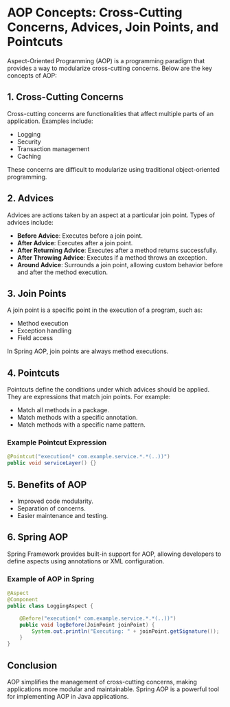 # AOP Concepts: Cross-Cutting Concerns, Advices, Join Points, and Pointcuts

Aspect-Oriented Programming (AOP) is a programming paradigm that provides a way to modularize cross-cutting concerns. Below are the key concepts of AOP:

## 1. Cross-Cutting Concerns

Cross-cutting concerns are functionalities that affect multiple parts of an application. Examples include:

- Logging
- Security
- Transaction management
- Caching

These concerns are difficult to modularize using traditional object-oriented programming.

## 2. Advices

Advices are actions taken by an aspect at a particular join point. Types of advices include:

- **Before Advice**: Executes before a join point.
- **After Advice**: Executes after a join point.
- **After Returning Advice**: Executes after a method returns successfully.
- **After Throwing Advice**: Executes if a method throws an exception.
- **Around Advice**: Surrounds a join point, allowing custom behavior before and after the method execution.

## 3. Join Points

A join point is a specific point in the execution of a program, such as:

- Method execution
- Exception handling
- Field access

In Spring AOP, join points are always method executions.

## 4. Pointcuts

Pointcuts define the conditions under which advices should be applied. They are expressions that match join points. For example:

- Match all methods in a package.
- Match methods with a specific annotation.
- Match methods with a specific name pattern.

### Example Pointcut Expression

```java
@Pointcut("execution(* com.example.service.*.*(..))")
public void serviceLayer() {}
```

## 5. Benefits of AOP

- Improved code modularity.
- Separation of concerns.
- Easier maintenance and testing.

## 6. Spring AOP

Spring Framework provides built-in support for AOP, allowing developers to define aspects using annotations or XML configuration.

### Example of AOP in Spring

```java
@Aspect
@Component
public class LoggingAspect {

    @Before("execution(* com.example.service.*.*(..))")
    public void logBefore(JoinPoint joinPoint) {
        System.out.println("Executing: " + joinPoint.getSignature());
    }
}
```

## Conclusion

AOP simplifies the management of cross-cutting concerns, making applications more modular and maintainable. Spring AOP is a powerful tool for implementing AOP in Java applications.
